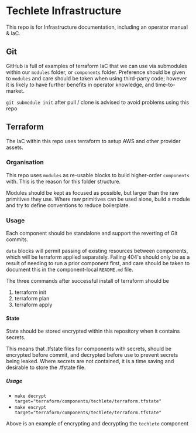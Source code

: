 # Techlete Infrastructure

This repo is for Infrastructure documentation, including an operator manual & IaC.

## Git

GitHub is full of examples of terraform IaC that we can use via submodules within our `modules` folder, or `components` folder. Preference should be given to `modules` and care should be taken when using third-party code; however it is likely to have further benefits in operator knowledge, and time-to-market.

`git submodule init` after pull / clone is advised to avoid problems using this repo

## Terraform

The IaC within this repo uses terraform to setup AWS and other provider assets.

### Organisation

This repo uses `modules` as re-usable blocks to build higher-order `components` with. This is the reason for this folder structure.

Modules should be kept as focused as possible, but larger than the raw primitives they use. Where raw primitives can be used alone, build a module and try to define conventions to reduce boilerplate.

### Usage

Each component should be standalone and support the reverting of Git commits.

`data` blocks will permit passing of existing resources between components, which will be terraform applied separately. Failing 404's should only be as a result of needing to run a prior component first, and care should be taken to document this in the component-local `README.md` file.

The three commands after successful install of terraform should be

1. terraform init
2. terraform plan
3. terraform apply

#### State

State should be stored encrypted within this repository when it contains secrets.

This means that .tfstate files for components with secrets, should be encrypted before commit, and decrypted before use to prevent secrets being leaked. Where secrets are not contained, it is a time saving and desirable to store the .tfstate file.

##### Usage

- `make decrypt target="terraform/components/techlete/terraform.tfstate"`
- `make encrypt target="terraform/components/techlete/terraform.tfstate"`

Above is an example of encrypting and decrypting the `techlete` component
